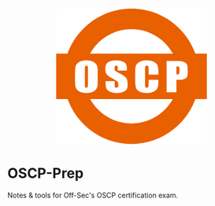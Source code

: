 <p align=center><img src=Assets/Img/OSCP-logo.png></p>

# OSCP-Prep

Notes & tools for Off-Sec's OSCP certification exam.

